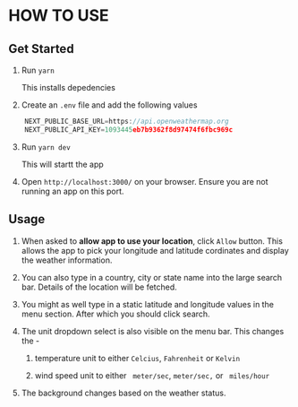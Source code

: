 
# HOW TO USE

## **Get Started**
1.	Run `yarn` 				

	This installs depedencies

2. Create an `.env` file and add the following values
```js
	NEXT_PUBLIC_BASE_URL=https://api.openweathermap.org
	NEXT_PUBLIC_API_KEY=1093445eb7b9362f8d97474f6fbc969c
```


3. Run `yarn dev`

	This will startt the app

4. Open   `http://localhost:3000/` on your browser. Ensure you are not running an app on this port.



## **Usage**
1.	When asked to **allow app to use your location**, click `Allow`  button. This allows the app to pick your longitude and latitude cordinates and display the weather information.
2. You can also type in a country, city or state name into the large search bar. Details of the location will be fetched.
3. You might as well type in a static latitude and longitude values in the menu section. After which you should click search.
4. The unit dropdown select is also visible on the menu bar. This changes the - 

	 1. temperature unit to either `Celcius`, `Fahrenheit` or `Kelvin`

	 2. wind speed unit to either ` meter/sec`, `meter/sec,` or ` miles/hour`
5. The background changes based on the weather status.